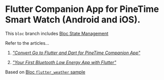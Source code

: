 # Flutter Companion App for PineTime Smart Watch (Android and iOS).

This `bloc` branch includes [Bloc State Management](https://bloclibrary.dev/#/)

Refer to the articles...

1. [_"Convert Go to Flutter and Dart for PineTime Companion App"_](https://lupyuen.github.io/pinetime-rust-mynewt/articles/companion)

1. [_"Your First Bluetooth Low Energy App with Flutter"_](https://lupyuen.github.io/pinetime-rust-mynewt/articles/flutter)

Based on [Bloc `flutter_weather` sample](https://github.com/felangel/Bloc/tree/master/examples/flutter_weather)
